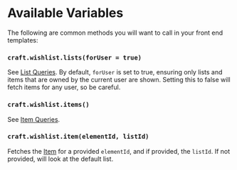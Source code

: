# Available Variables

The following are common methods you will want to call in your front end templates:

### `craft.wishlist.lists(forUser = true)`

See [List Queries](docs:getting-elements/list-queries). By default, `forUser` is set to true, ensuring only lists and items that are owned by the current user are shown. Setting this to false will fetch items for any user, so be careful.

### `craft.wishlist.items()`

See [Item Queries](docs:getting-elements/item-queries).

### `craft.wishlist.item(elementId, listId)`

Fetches the [Item](docs:developers/item) for a provided `elementId`, and if provided, the `listId`. If not provided, will look at the default list.